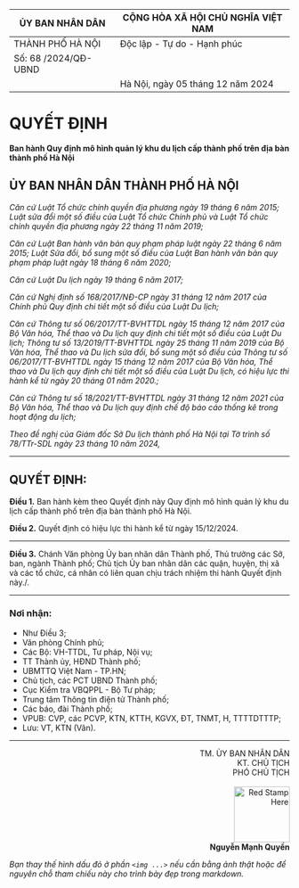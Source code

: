 | ỦY BAN NHÂN DÂN              | CỘNG HÒA XÃ HỘI CHỦ NGHĨA VIỆT NAM            |
|------------------------------|-----------------------------------------------|
| THÀNH PHỐ HÀ NỘI             | Độc lập - Tự do - Hạnh phúc                   |
| Số: 68 /2024/QĐ-UBND         |                                               |
|                              | Hà Nội, ngày 05 tháng 12 năm 2024            |


# QUYẾT ĐỊNH
**Ban hành Quy định mô hình quản lý khu du lịch cấp thành phố trên địa bàn thành phố Hà Nội**

## ỦY BAN NHÂN DÂN THÀNH PHỐ HÀ NỘI

*Căn cứ Luật Tổ chức chính quyền địa phương ngày 19 tháng 6 năm 2015;  
Luật sửa đổi một số điều của Luật Tổ chức Chính phủ và Luật Tổ chức chính quyền địa phương ngày 22 tháng 11 năm 2019;*

*Căn cứ Luật Ban hành văn bản quy phạm pháp luật ngày 22 tháng 6 năm 2015; Luật Sửa đổi, bổ sung một số điều của Luật Ban hành văn bản quy phạm pháp luật ngày 18 tháng 6 năm 2020;*

*Căn cứ Luật Du lịch ngày 19 tháng 6 năm 2017;*

*Căn cứ Nghị định số 168/2017/NĐ-CP ngày 31 tháng 12 năm 2017 của Chính phủ Quy định chi tiết một số điều của Luật Du lịch;*

*Căn cứ Thông tư số 06/2017/TT-BVHTTDL ngày 15 tháng 12 năm 2017 của Bộ Văn hóa, Thể thao và Du lịch quy định chi tiết một số điều của Luật Du lịch; Thông tư số 13/2019/TT-BVHTTDL ngày 25 tháng 11 năm 2019 của Bộ Văn hóa, Thể thao và Du lịch sửa đổi, bổ sung một số điều của Thông tư số 06/2017/TT-BVHTTDL ngày 15 tháng 12 năm 2017 của Bộ Văn hóa, Thể thao và Du lịch quy định chi tiết một số điều của Luật Du lịch, có hiệu lực thi hành kể từ ngày 20 tháng 01 năm 2020.;*

*Căn cứ Thông tư số 18/2021/TT-BVHTTDL ngày 31 tháng 12 năm 2021 của Bộ Văn hóa, Thể thao và Du lịch quy định chế độ báo cáo thống kê trong hoạt động du lịch;*

*Theo đề nghị của Giám đốc Sở Du lịch thành phố Hà Nội tại Tờ trình số 78/TTr-SDL ngày 23 tháng 10 năm 2024,*

---

## QUYẾT ĐỊNH:

**Điều 1.** Ban hành kèm theo Quyết định này Quy định mô hình quản lý khu du lịch cấp thành phố trên địa bàn thành phố Hà Nội.

**Điều 2.** Quyết định có hiệu lực thi hành kể từ ngày 15/12/2024.

---

**Điều 3.** Chánh Văn phòng Ủy ban nhân dân Thành phố, Thủ trưởng các Sở, ban, ngành Thành phố; Chủ tịch Ủy ban nhân dân các quận, huyện, thị xã và các tổ chức, cá nhân có liên quan chịu trách nhiệm thi hành Quyết định này./.

---

### Nơi nhận:
- Như Điều 3;
- Văn phòng Chính phủ;
- Các Bộ: VH-TTDL, Tư pháp, Nội vụ;
- TT Thành ủy, HĐND Thành phố;
- UBMTTQ Việt Nam - TP.HN;
- Chủ tịch, các PCT UBND Thành phố;
- Cục Kiểm tra VBQPPL - Bộ Tư pháp;
- Trung tâm Thông tin điện tử Thành phố;
- Các báo, đài Thành phố;
- VPUB: CVP, các PCVP, KTN, KTTH, KGVX, ĐT, TNMT, H, TTTTDTTTP;
- Lưu: VT, KTN (Vân).

---

<p align="right">
TM. ỦY BAN NHÂN DÂN  <br/>
KT. CHỦ TỊCH  <br/>
PHÓ CHỦ TỊCH  <br/><br/>
<img src="https://user-images.githubusercontent.com/91908300/xxx-RED-STAMP-xxx.png" alt="Red Stamp Here" width="100"/><br/>
<b>Nguyễn Mạnh Quyền</b>
</p>

*Bạn thay thế hình dấu đỏ ở phần `<img ...>` nếu cần bằng ảnh thật hoặc để nguyên chỗ tham chiếu này cho trình bày đẹp trong markdown.*